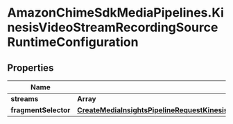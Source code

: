 # AmazonChimeSdkMediaPipelines.KinesisVideoStreamRecordingSourceRuntimeConfiguration

## Properties

Name | Type | Description | Notes
------------ | ------------- | ------------- | -------------
**streams** | **Array** |  | 
**fragmentSelector** | [**CreateMediaInsightsPipelineRequestKinesisVideoStreamRecordingSourceRuntimeConfigurationFragmentSelector**](CreateMediaInsightsPipelineRequestKinesisVideoStreamRecordingSourceRuntimeConfigurationFragmentSelector.md) |  | 


